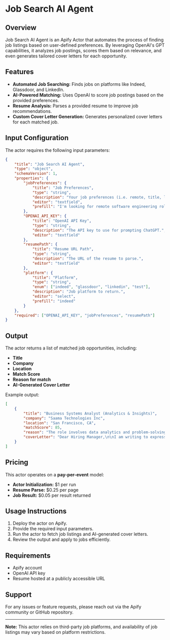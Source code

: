 # Job Search AI Agent

## Overview
Job Search AI Agent is an Apify Actor that automates the process of finding job listings based on user-defined preferences. By leveraging OpenAI's GPT capabilities, it analyzes job postings, scores them based on relevance, and even generates tailored cover letters for each opportunity.

## Features
- **Automated Job Searching:** Finds jobs on platforms like Indeed, Glassdoor, and LinkedIn.
- **AI-Powered Matching:** Uses OpenAI to score job postings based on the provided preferences.
- **Resume Analysis:** Parses a provided resume to improve job recommendations.
- **Custom Cover Letter Generation:** Generates personalized cover letters for each matched job.

## Input Configuration
The actor requires the following input parameters:

```json
{
    "title": "Job Search AI Agent",
    "type": "object",
    "schemaVersion": 1,
    "properties": {
        "jobPreferences": {
            "title": "Job Preferences",
            "type": "string",
            "description": "Your job preferences (i.e. remote, title, location, etc.)",
            "editor": "textfield",
            "prefill": "I'm looking for remote software engineering roles in San Francisco, CA."
        },
        "OPENAI_API_KEY": {
            "title": "OpenAI API Key",
            "type": "string",
            "description": "The API key to use for prompting ChatGPT.",
            "editor": "textfield"
        },
        "resumePath": {
            "title": "Resume URL Path",
            "type": "string",
            "description": "The URL of the resume to parse.",
            "editor": "textfield"
        },
        "platform": {
            "title": "Platform",
            "type": "string",
            "enum": ["indeed", "glassdoor", "linkedin", "test"],
            "description": "Job platform to return.",
            "editor": "select",
            "prefill": "indeed"
        }
    },
    "required": ["OPENAI_API_KEY", "jobPreferences", "resumePath"]
}
```

## Output
The actor returns a list of matched job opportunities, including:
- **Title**
- **Company**
- **Location**
- **Match Score**
- **Reason for match**
- **AI-Generated Cover Letter**

Example output:
```json
[
    {
        "title": "Business Systems Analyst (Analytics & Insights)",
        "company": "Saama Technologies Inc",
        "location": "San Francisco, CA",
        "matchScore": 85,
        "reason": "The role involves data analytics and problem-solving, which aligns with the candidate's analytical skills and experience. It also offers a position in San Francisco, matching the candidate's location preference.",
        "coverLetter": "Dear Hiring Manager,\n\nI am writing to express my interest in the Business Systems Analyst (Analytics & Insights) position at Saama Technologies. With a strong background in analytical skills and a commitment to data-driven problem solving, I believe I can contribute significantly to your team.\n\nThroughout my academic and professional journey, I have honed my ability to analyze complex data sets and communicate insights effectively. My experience in coordinating projects and collaborating with cross-functional teams has equipped me with the skills necessary to excel in a dynamic environment such as Saama's.\n\nI am particularly drawn to your emphasis on innovation and collaboration. I am eager to bring my results-oriented mindset and dedication to solving complex business challenges to your organization. I look forward to the opportunity to discuss how my skills align with the needs of your team.\n\nThank you for considering my application. I hope to speak with you soon.\n\nSincerely,\n[Your Name]"
    }
]
```

## Pricing
This actor operates on a **pay-per-event** model:
- **Actor Initialization:** $1 per run
- **Resume Parse:** $0.25 per page
- **Job Result:** $0.05 per result returned

## Usage Instructions
1. Deploy the actor on Apify.
2. Provide the required input parameters.
3. Run the actor to fetch job listings and AI-generated cover letters.
4. Review the output and apply to jobs efficiently.

## Requirements
- Apify account
- OpenAI API key
- Resume hosted at a publicly accessible URL

## Support
For any issues or feature requests, please reach out via the Apify community or GitHub repository.

---
**Note:** This actor relies on third-party job platforms, and availability of job listings may vary based on platform restrictions.